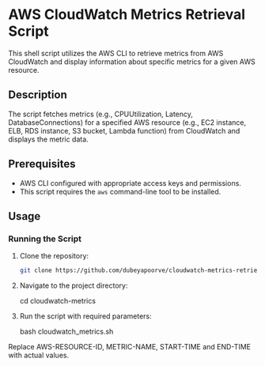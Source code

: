 # AWS CloudWatch Metrics Retrieval Script

This shell script utilizes the AWS CLI to retrieve metrics from AWS CloudWatch and display information about specific metrics for a given AWS resource.

## Description

The script fetches metrics (e.g., CPUUtilization, Latency, DatabaseConnections) for a specified AWS resource (e.g., EC2 instance, ELB, RDS instance, S3 bucket, Lambda function) from CloudWatch and displays the metric data.

## Prerequisites

- AWS CLI configured with appropriate access keys and permissions.
- This script requires the `aws` command-line tool to be installed.

## Usage

### Running the Script

1. Clone the repository:

   ```bash
   git clone https://github.com/dubeyapoorve/cloudwatch-metrics-retrieval.git

2. Navigate to the project directory:

   cd cloudwatch-metrics

3. Run the script with required parameters:

   bash cloudwatch_metrics.sh <AWS-RESOURCE-ID> <METRIC-NAME> <START-TIME> <END-TIME>

Replace AWS-RESOURCE-ID, METRIC-NAME, START-TIME and END-TIME with actual values.
